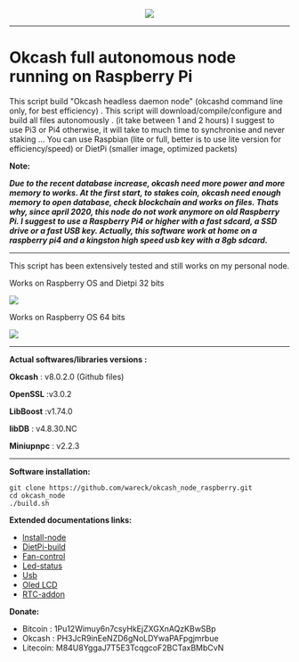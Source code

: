 <p align="center">
<img src="https://raw.githubusercontent.com/wareck/okcash_node_raspberry/master/docs/images/logo.png">
</p>

----------
# Okcash full autonomous node running on Raspberry Pi ##


This script build "Okcash headless daemon node" (okcashd command line only, for best efficiency) .
This script will download/compile/configure and build all files autonomously . (it take between 1 and 2 hours)
I suggest to use Pi3 or Pi4 otherwise, it will take to much time to synchronise and never staking ...
You can use Raspbian (lite or full, better is to use lite version for efficiency/speed) or DietPi (smaller image, optimized packets)


**Note:**

***Due to the recent database increase, okcash need more power and more memory to works. At the first start, to stakes coin, okcash need enough memory to open database, check blockchain and works on files. Thats why, since april 2020, this node do not work anymore on old Raspberry Pi. I suggest to use a Raspberry Pi4 or higher with a fast sdcard, a SSD drive or a fast USB key. Actually, this software work at home on a raspberry pi4 and a kingston high speed usb key with a 8gb sdcard.***

----------
This script has been extensively tested and still works on my personal node.

Works on Raspberry OS and Dietpi 32 bits

![](https://raw.githubusercontent.com/wareck/okcash_node_raspberry/master/docs/images/software.png)


Works on Raspberry OS 64 bits

![](https://raw.githubusercontent.com/wareck/okcash_node_raspberry/master/docs/images/software2.png)

----------

**Actual softwares/libraries versions :**

**Okcash** : v8.0.2.0 (Github files)

**OpenSSL** :v3.0.2

**LibBoost** :v1.74.0

**libDB** : v4.8.30.NC

**Miniupnpc** : v2.2.3 

----------

**Software installation:**

    git clone https://github.com/wareck/okcash_node_raspberry.git
    cd okcash_node
    ./build.sh

**Extended documentations links:**

 - [lnstall-node](https://github.com/wareck/okcash_node_raspberry/blob/master/docs/install-node.md)
 - [DietPi-build](https://github.com/wareck/okcash_node_raspberry/blob/master/docs/dietpi.md)
 - [Fan-control](https://github.com/wareck/okcash_node_raspberry/blob/master/docs/fan_control.md)
 - [Led-status](https://github.com/wareck/okcash_node_raspberry/blob/master/docs/led-status.md)
 - [Usb](https://github.com/wareck/okcash_node_raspberry/blob/master/docs/usb.md)
 - [Oled LCD](https://github.com/wareck/okcash_node_raspberry/blob/master/docs/oled.md)
 - [RTC-addon](https://github.com/wareck/okcash_node_raspberry/blob/master/docs/rtc.md)

**Donate:**
 - Bitcoin : 1Pu12Wimuy6n7csyHkEjZXGXnAQzKBwSBp
 - Okcash  : PH3JcR9inEeNZD6gNoLDYwaPAFpgjmrbue
 - Litecoin: M84U8YggaJ7T5E3TcqgcoF2BCTaxBMbCvN
